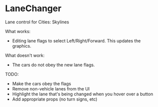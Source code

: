# LaneChanger
Lane control for Cities: Skylines

What works:
- Editing lane flags to select Left/Right/Forward.  This updates the graphics.

What doesn't work:
- The cars do not obey the new lane flags.

TODO:
- Make the cars obey the flags
- Remove non-vehicle lanes from the UI
- Highlight the lane that's being changed when you hover over a button
- Add appropriate props (no turn signs, etc)
